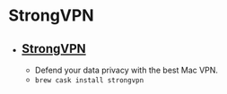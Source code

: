 # StrongVPN
- [StrongVPN](https://strongvpn.com/vpn-apps/macos/)
  - 
  - Defend your data privacy with the best Mac VPN.
  - `brew cask install strongvpn`
